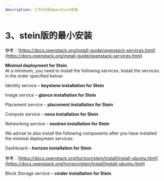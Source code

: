 ```yaml
---
description: 三节点S版Openstack安装
---
```


# 3、stein版的最小安装

参考：[https://docs.openstack.org/install-guide/openstack-services.html](https://docs.openstack.org/install-guide/openstack-services.html)

**Minimal deployment for Stein**\
At a minimum, you need to install the following services. Install the services in the order specified below:

Identity service – **keystone installation for Stein**

Image service – **glance installation for Stein**

Placement service – **placement installation for Stein**

Compute service – **nova installation for Stein**

Networking service – **neutron installation for Stein**

We advise to also install the following components after you have installed the minimal deployment services:

Dashboard – **horizon installation for Stein**

参考：[https://docs.openstack.org/horizon/stein/install/install-ubuntu.html](https://docs.openstack.org/horizon/stein/install/install-ubuntu.html)

Block Storage service – **cinder installation for Stein**

